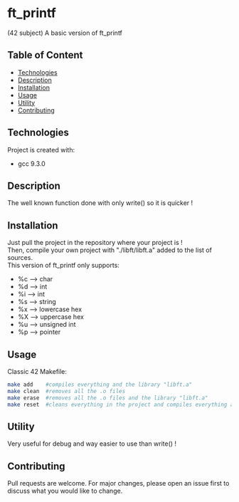 # ft_printf
(42 subject) A basic version of ft_printf

## Table of Content

* [Technologies](#technologies)
* [Description](#description)
* [Installation](#installation)
* [Usage](#usage)
* [Utility](#utility)
* [Contributing](#contributing)

## Technologies

Project is created with:
* gcc 9.3.0

## Description

The well known function done with only write() so it is quicker !

## Installation

Just pull the project in the repository where your project is !\
Then, compile your own project with "./libft/libft.a" added to the list of sources.\
This version of ft_printf only supports: 
* %c --> char
* %d --> int
* %i --> int
* %s --> string
* %x --> lowercase hex
* %X --> uppercase hex
* %u --> unsigned int
* %p --> pointer

## Usage

Classic 42 Makefile:
````sh
make add	#compiles everything and the library "libft.a"
make clean	#removes all the .o files
make erase	#removes all the .o files and the library "libft.a"
make reset	#cleans everything in the project and compiles everything again
````

## Utility

Very useful for debug and way easier to use than write() !

## Contributing

Pull requests are welcome. For major changes, please open an issue first to discuss what you would like to change.